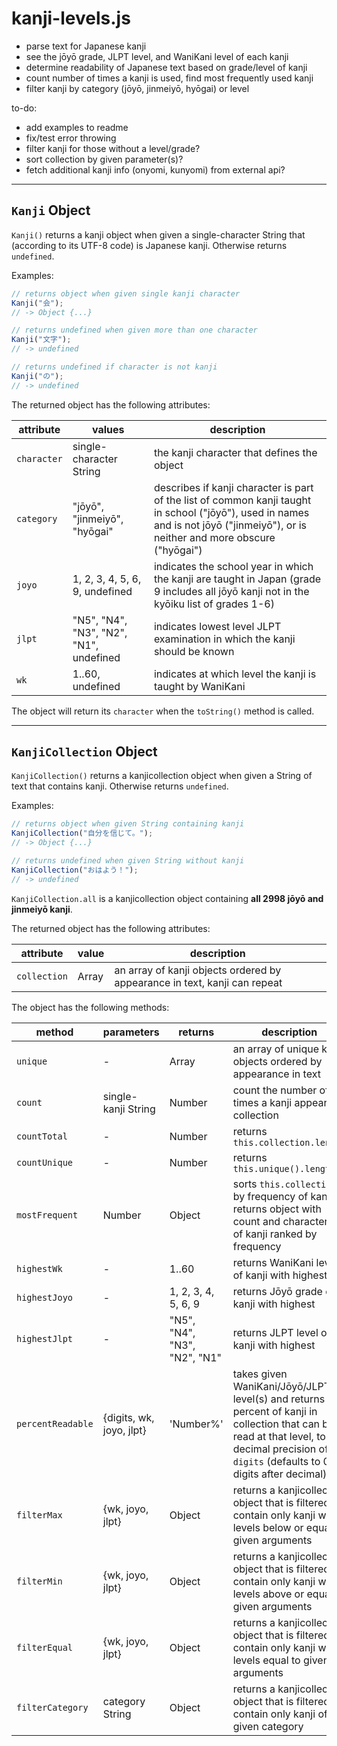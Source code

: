 # kanji-levels.js
- parse text for Japanese kanji
- see the jōyō grade, JLPT level, and WaniKani level of each kanji
- determine readability of Japanese text based on grade/level of kanji
- count number of times a kanji is used, find most frequently used kanji
- filter kanji by category (jōyō, jinmeiyō, hyōgai) or level

to-do:
- add examples to readme
- fix/test error throwing
- filter kanji for those without a level/grade?
- sort collection by given parameter(s)?
- fetch additional kanji info (onyomi, kunyomi) from external api?

---
## `Kanji` Object

`Kanji()` returns a kanji object when given a single-character String that (according to its UTF-8 code) is Japanese kanji. Otherwise returns `undefined`.

Examples:
```javascript
// returns object when given single kanji character
Kanji("会");
// -> Object {...}

// returns undefined when given more than one character
Kanji("文字");
// -> undefined

// returns undefined if character is not kanji
Kanji("の");
// -> undefined
```

The returned object has the following attributes:

| attribute   | values                       | description                                                                                                                                                                       |
|-------------|------------------------------|-----------------------------------------------------------------------------------------------------------------------------------------------------------------------------------|
| `character`   | single-character String      | the kanji character that defines the object                                                                                                                                       |
| `category`    | "jōyō", "jinmeiyō", "hyōgai" | describes if kanji character is part of the list of common kanji taught in school ("jōyō"), used in names and is not jōyō ("jinmeiyō"), or is neither and more obscure ("hyōgai") |
| `joyo` | 1, 2, 3, 4, 5, 6, 9, undefined          | indicates the school year in which the kanji are taught in Japan (grade 9 includes all jōyō kanji not in the kyōiku list of grades 1-6)                                                  |
| `jlpt`   | "N5", "N4", "N3", "N2", "N1", undefined | indicates lowest level JLPT examination in which the kanji should be known                                                                                                        |
| `wk`     | 1..60, undefined                         | indicates at which level the kanji is taught by WaniKani

The object will return its `character` when the `toString()` method is called.

---

## `KanjiCollection` Object

`KanjiCollection()` returns a kanjicollection object when given a String of text that contains kanji. Otherwise returns `undefined`.

Examples:
```javascript
// returns object when given String containing kanji
KanjiCollection("自分を信じて。");
// -> Object {...}

// returns undefined when given String without kanji
KanjiCollection("おはよう！");
// -> undefined
```

`KanjiCollection.all` is a kanjicollection object containing **all 2998 jōyō and jinmeiyō kanji**.

The returned object has the following attributes:

| attribute  | value | description                                                                |
|------------|--------|----------------------------------------------------------------------------|
| `collection` | Array  | an array of kanji objects ordered by appearance in text, kanji can repeat  |

The object has the following methods:

| method          | parameters                 | returns                      | description                                                                                                                                                         |
|-----------------|----------------------------|------------------------------|---------------------------------------------------------------------------------------------------------------------------------------------------------------------|
| `unique`          | -                          | Array                        | an array of unique kanji objects ordered by appearance in text                                                                                                      |
| `count`           | single-kanji String        | Number                       | count the number of times a kanji appears in collection                                                                                                             |
| `countTotal`      | -                          | Number                       | returns `this.collection.length`                                                                                                                                    |
| `countUnique`     | -                          | Number                       | returns `this.unique().length`                                                                                                                                      |
| `mostFrequent`    | Number                     | Object                        | sorts `this.collection` by frequency of kanji, returns object with count and characters of kanji ranked by frequency                                                                         |
| `highestWk`       | -                          | 1..60                        | returns WaniKani level of kanji with highest                                                                                                                        |
| `highestJoyo`   | -                          | 1, 2, 3, 4, 5, 6, 9          | returns Jōyō grade of kanji with highest                                                                                                                            |
| `highestJlpt`     | -                          | "N5", "N4", "N3", "N2", "N1" | returns JLPT level of kanji with highest                                                                                                                            |
| `percentReadable` | {digits, wk, joyo, jlpt} | 'Number%'                    | takes given WaniKani/Jōyō/JLPT level(s) and returns percent of kanji in collection that can be read at that level, to decimal precision of `digits` (defaults to 0 digits after decimal) |
| `filterMax`       | {wk, joyo, jlpt}         | Object                       | returns a kanjicollection object that is filtered to contain only kanji with levels below or equal to given arguments                                               |
| `filterMin`       | {wk, joyo, jlpt}         | Object                       | returns a kanjicollection object that is filtered to contain only kanji with levels above or equal given arguments                                                  |
| `filterEqual`     | {wk, joyo, jlpt}         | Object                       | returns a kanjicollection object that is filtered to contain only kanji with levels equal to given arguments                                                        |
| `filterCategory`  | category String            | Object                       | returns a kanjicollection object that is filtered to contain only kanji of given category                                                                           |
